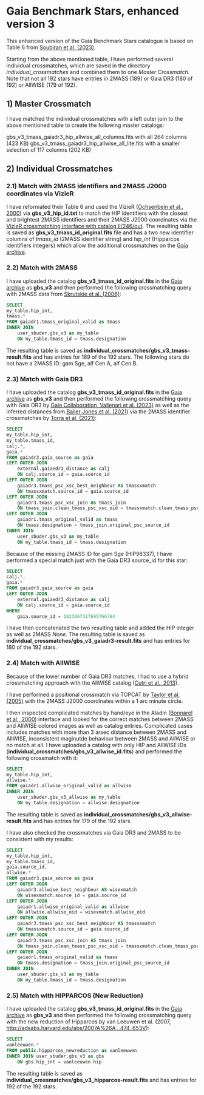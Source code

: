 # Gaia Benchmark Stars, enhanced version 3

This enhanced version of the Gaia Benchmark Stars catalogue is based on Table 6 from [Soubiran et al. (2023)](https://ui.adsabs.harvard.edu/abs/2023arXiv231011302S).

Starting from the above mentioned table, I have performed several individual crossmatches, which are saved in the directory *individual_crossmatches* and combined them to one *Master Crossmatch*. Note that not all 192 stars have entries in 2MASS (189) or Gaia DR3 (180 of 192) or AllWISE (179 of 192).

## 1) Master Crossmatch

I have matched the individual crossmatches with a left outer join to the above mentioned table to create the following master catalogs:

gbs_v3_tmass_gaiadr3_hip_allwise_all_columns.fits		with all 264 columns (423 KB)
gbs_v3_tmass_gaiadr3_hip_allwise_all_lite.fits			with a smaller selection of 117 columns (202 KB)

## 2) Individual Crossmatches

### 2.1) Match with 2MASS identifiers and 2MASS J2000 coordinates via VizieR

I have reformated their Table 6 and used the VizieR ([Ochsenbein et al., 2000](https://ui.adsabs.harvard.edu/abs/2000A&AS..143...23O)) via **gbs_v3_hip_id.txt** to match the HIP identifiers with the closest and brightest 2MASS identifiers and their 2MASS J2000 coordinates via the [VizieR crossmatching interface with catalog II/246/out](https://vizier.cds.unistra.fr/viz-bin/VizieR?-source=II/246). The resulting table is saved as **gbs_v3_tmass_id_original.fits** file and has a two new identifier columns of *tmass_id* (2MASS identifier string) and *hip_int* (Hipparcos identifiers integers) which allow the additional crossmatches on the [Gaia archive](https://gea.esac.esa.int/archive/).

### 2.2) Match with 2MASS

I have uploaded the catalog **gbs_v3_tmass_id_original.fits** in the [Gaia archive](https://gea.esac.esa.int/archive/) as **gbs_v3** and then performed the following crossmatching query with 2MASS data from [Skrutskie et al. (2006)](https://ui.adsabs.harvard.edu/abs/2006AJ....131.1163S):
~~~~sql
SELECT
my_table.hip_int,
tmass.*
FROM gaiadr1.tmass_original_valid as tmass
INNER JOIN
	user_sbuder.gbs_v3 as my_table
	ON my_table.tmass_id = tmass.designation
~~~~

The resulting table is saved as **individual_crossmatches/gbs_v3_tmass-result.fits** and has entries for 189 of the 192 stars. The following stars do not have a 2MASS ID: gam Sge, alf Cen A, alf Cen B.

### 2.3) Match with Gaia DR3

I have uploaded the catalog **gbs_v3_tmass_id_original.fits** in the [Gaia archive](https://gea.esac.esa.int/archive/) as **gbs_v3** and then performed the following crossmatching query with Gaia DR3 by [Gaia Collaboration, Vallenari et al. (2023)](https://ui.adsabs.harvard.edu/abs/2023A&A...674A...1G) as well as the inferred distances from [Bailer Jones et al. (2021)](https://ui.adsabs.harvard.edu/abs/2021AJ....161..147B) via the 2MASS identifier crossmatches by [Torra et al. (2021)](https://ui.adsabs.harvard.edu/abs/2021A&A...649A..10T):
~~~~sql
SELECT
my_table.hip_int,
my_table.tmass_id,
calj.*,
gaia.*
FROM gaiadr3.gaia_source as gaia
LEFT OUTER JOIN
	external.gaiaedr3_distance as calj
	ON calj.source_id = gaia.source_id
LEFT OUTER JOIN
	gaiadr3.tmass_psc_xsc_best_neighbour AS tmassxmatch
	ON tmassxmatch.source_id = gaia.source_id
LEFT OUTER JOIN
	gaiadr3.tmass_psc_xsc_join AS tmass_join
	ON tmass_join.clean_tmass_psc_xsc_oid = tmassxmatch.clean_tmass_psc_xsc_oid
LEFT OUTER JOIN
	gaiadr1.tmass_original_valid as tmass
	ON tmass.designation = tmass_join.original_psc_source_id
INNER JOIN
	user_sbuder.gbs_v3 as my_table
	ON my_table.tmass_id = tmass.designation
~~~~

Because of the missing 2MASS ID for gam Sge (HIP98337), I have performed a special match just with the Gaia DR3 source_id for this star:

~~~~sql
SELECT
calj.*,
gaia.*
FROM gaiadr3.gaia_source as gaia
LEFT OUTER JOIN
	external.gaiaedr3_distance as calj
	ON calj.source_id = gaia.source_id
WHERE
	gaia.source_id = 1823067317695766784
~~~~

I have then concatenated the two resulting table and added the HIP integer as well as 2MASS *None*.
The resulting table is saved as **individual_crossmatches/gbs_v3_gaiadr3-result.fits** and has entries for 180 of the 192 stars.

### 2.4) Match with AllWISE

Because of the lower number of Gaia DR3 matches, I had to use a hybrid crossmatching approach with the AllWISE catalog ([Cutri et al., 2013](http://cdsads.u-strasbg.fr/abs/2014yCat.2328....0C)).

I have performed a positional crossmatch via TOPCAT by [Taylor et al. (2005)](http://adsabs.harvard.edu/abs/2005ASPC..347...29T) with the 2MASS J2000 coordinates within a 1 arc minute circle.

I then inspected complicated matches by hand/eye in the Aladin ([Bonnarel et al., 2000](https://ui.adsabs.harvard.edu/abs/2000A&AS..143...33B)) interface and looked for the correct matches between 2MASS and AllWISE colored images as well as catalog entries. Complicated cases includes matches with more than 3 arsec distance between 2MASS and AllWISE, inconsistent maginutde behaviour between 2MASS and AllWISE or no match at all. I have uploaded a catalog with only HIP and AllWISE IDs (**individual_crossmatches/gbs_v3_allwise_id.fits**) and performed the following crossmatch with it:

~~~~sql
SELECT
my_table.hip_int,
allwise.*
FROM gaiadr1.allwise_original_valid as allwise
INNER JOIN
	user_sbuder.gbs_v3_allwise as my_table
	ON my_table.designation = allwise.designation
~~~~

The resulting table is saved as **individual_crossmatches/gbs_v3_allwise-result.fits** and has entries for 179 of the 192 stars.

I have also checked the crossmatches via Gaia DR3 and 2MASS to be consistent with my results:

~~~~sql
SELECT
my_table.hip_int,
my_table.tmass_id,
gaia.source_id,
allwise.*
FROM gaiadr3.gaia_source as gaia
LEFT OUTER JOIN
	gaiadr3.allwise_best_neighbour AS wisexmatch
	ON wisexmatch.source_id = gaia.source_id
LEFT OUTER JOIN
	gaiadr1.allwise_original_valid as allwise
	ON allwise.allwise_oid = wisexmatch.allwise_oid
LEFT OUTER JOIN
	gaiadr3.tmass_psc_xsc_best_neighbour AS tmassxmatch
	ON tmassxmatch.source_id = gaia.source_id
LEFT OUTER JOIN
	gaiadr3.tmass_psc_xsc_join AS tmass_join
	ON tmass_join.clean_tmass_psc_xsc_oid = tmassxmatch.clean_tmass_psc_xsc_oid
LEFT OUTER JOIN
	gaiadr1.tmass_original_valid as tmass
	ON tmass.designation = tmass_join.original_psc_source_id
INNER JOIN
	user_sbuder.gbs_v3 as my_table
	ON my_table.tmass_id = tmass.designation
~~~~

### 2.5) Match with HIPPARCOS (New Reduction)

I have uploaded the catalog **gbs_v3_tmass_id_original.fits** in the [Gaia archive](https://gea.esac.esa.int/archive/) as **gbs_v3** and then performed the following crossmatching query with the new reduction of Hipparcos by van Leeuwen et al. (2007, http://adsabs.harvard.edu/abs/2007A%26A...474..653V):
~~~~sql
SELECT
vanleeuwen.*
FROM public.hipparcos_newreduction as vanleeuwen
INNER JOIN user_sbuder.gbs_v3 as gbs
	ON gbs.hip_int = vanleeuwen.hip
~~~~

The resulting table is saved as **individual_crossmatches/gbs_v3_hipparcos-result.fits** and has entries for 192 of the 192 stars.